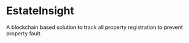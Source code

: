 # EstateInsight
A blockchain based solution to track all property registration to prevent property fault.
